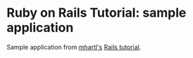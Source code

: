 # Ruby on Rails Tutorial: sample application

Sample application from [mhartl's](http://www.github.com/mhartl) [Rails tutorial](http://railstutorial.org).